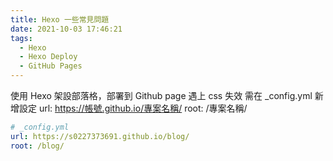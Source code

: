 ```yaml
---
title: Hexo 一些常見問題
date: 2021-10-03 17:46:21
tags:
  - Hexo
  - Hexo Deploy
  - GitHub Pages
---
```


使用 Hexo 架設部落格，部署到 Github page 遇上 css 失效
需在 \_config.yml 新增設定
url: https://帳號.github.io/專案名稱/
root: /專案名稱/

```yml
# _config.yml
url: https://s0227373691.github.io/blog/
root: /blog/
```

